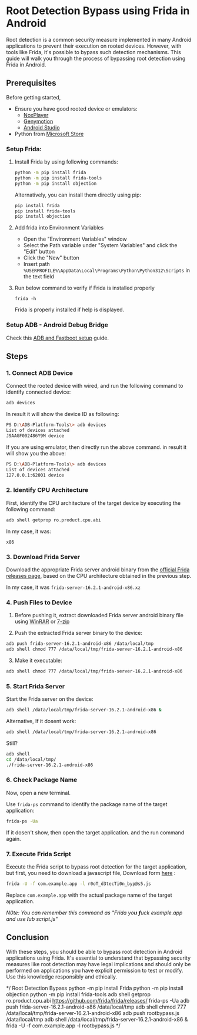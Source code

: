# Root Detection Bypass using Frida in Android

Root detection is a common security measure implemented in many Android applications to prevent their execution on rooted devices. However, with tools like Frida, it's possible to bypass such detection mechanisms. This guide will walk you through the process of bypassing root detection using Frida in Android.

## Prerequisites

Before getting started,

- Ensure you have good rooted device or emulators:
  - [NoxPlayer](https://www.bignox.com/)
  - [Genymotion](https://www.genymotion.com/product-desktop/download/)
  - [Android Studio](https://developer.android.com/studio)
- Python from [Microsoft Store](https://apps.microsoft.com/detail/9ncvdn91xzqp?hl=en-us&gl=US)

### Setup Frida:

1. Install Frida by using following commands:

    ```bash
    python -m pip install frida
    python -m pip install frida-tools
    python -m pip install objection
    ```

    Alternatively, you can install them directly using pip:
  
    ```bash
    pip install frida
    pip install frida-tools
    pip install objection
    ```
2. Add frida into Environment Variables
    * Open the "Environment Variables" window
    * Select the Path variable under "System Variables" and click the "Edit" button
    * Click the "New" button
    * Insert path `%USERPROFILE%\AppData\Local\Programs\Python\Python312\Scripts` in the text field

3. Run below command to verify if Frida is installed properly
   ```
   frida -h
   ```
   Frida is properly installed if help is displayed.

### Setup ADB - Android Debug Bridge

Check this [ADB and Fastboot setup](./ADB%20and%20Fastboot%20Setup.md) guide.

## Steps

### 1. Connect ADB Device

Connect the rooted device with wired, and run the following command to identify connected device:
```bash
adb devices
```
In result it will show the device ID as following:
```bash
PS D:\ADB-Platform-Tools\> adb devices
List of devices attached
J9AAGF002486Y9M device
```

If you are using emulator, then directly run the above command. in result it will show you the above:
```bash
PS D:\ADB-Platform-Tools\> adb devices
List of devices attached
127.0.0.1:62001 device
```

### 2. Identify CPU Architecture

First, identify the CPU architecture of the target device by executing the following command:

```bash
adb shell getprop ro.product.cpu.abi
```
In my case, it was:
```
x86
```
### 3. Download Frida Server

Download the appropriate Frida server android binary from the [official Frida releases page](https://github.com/frida/frida/releases/), based on the CPU architecture obtained in the previous step.

In my case, it was `frida-server-16.2.1-android-x86.xz`

### 4. Push Files to Device

1. Before pushing it, extract downloaded Frida server android binary file using [WinRAR](https://www.win-rar.com/download.html?&L=0) or [7-zip](https://www.7-zip.org/download.html)

2. Push the extracted Frida server binary to the device:

  ```bash
  adb push frida-server-16.2.1-android-x86 /data/local/tmp
  adb shell chmod 777 /data/local/tmp/frida-server-16.2.1-android-x86
  ```

3. Make it executable:

  ```bash
  adb shell chmod 777 /data/local/tmp/frida-server-16.2.1-android-x86
  ```

### 5. Start Frida Server

Start the Frida server on the device:

```bash
adb shell /data/local/tmp/frida-server-16.2.1-android-x86 &
```
Alternative, If it dosent work:

```bash
adb shell /data/local/tmp/frida-server-16.2.1-android-x86
```
Still?

```bash
adb shell
cd /data/local/tmp/
./frida-server-16.2.1-android-x86
```

### 6. Check Package Name

Now, open a new terminal.

Use `frida-ps` command to identify the package name of the target application:

```bash
frida-ps -Ua
```
If it dosen't show, then open the target application. and the run command again.

### 7. Execute Frida Script

Execute the Frida script to bypass root detection for the target application, but first, you need to download a javascript file, Download form [here](./r0oT_d3tecTi0n_byp@s5.js) :

```bash
frida -U -f com.example.app -l r0oT_d3tecTi0n_byp@s5.js
```

Replace `com.example.app` with the actual package name of the target application.

_N0te: You can remember this command as "Frida yo**u** **f**uck example.app and use **l**ub script.js"_

## Conclusion

With these steps, you should be able to bypass root detection in Android applications using Frida. It's essential to understand that bypassing security measures like root detection may have legal implications and should only be performed on applications you have explicit permission to test or modify. Use this knowledge responsibly and ethically.









*/
Root Detection Bypass
python -m pip install Frida
python -m pip install objection
python -m pip install frida-tools
adb shell getprop ro.product.cpu.abi
https://github.com/frida/frida/releases/
frida-ps -Ua
adb push frida-server-16.2.1-android-x86 /data/local/tmp
adb shell chmod 777 /data/local/tmp/frida-server-16.2.1-android-x86
adb push rootbypass.js /data/local/tmp
adb shell /data/local/tmp/frida-server-16.2.1-android-x86 &
frida -U -f com.example.app -l rootbypass.js
*/
